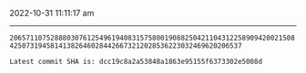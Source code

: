 2022-10-31 11:11:17 am

---

`2065711075288803076125496194083157580019088250421104312258909420021508425073194581413826460284426673212028536223032469620206537`

`Latest commit SHA is: dcc19c8a2a53848a1863e95155f6373302e5008d `

